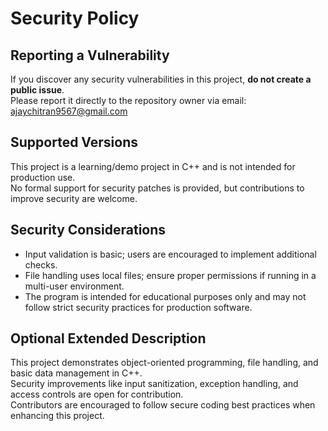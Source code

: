 # Security Policy

## Reporting a Vulnerability
If you discover any security vulnerabilities in this project, **do not create a public issue**.  
Please report it directly to the repository owner via email: ajaychitran9567@gmail.com 

## Supported Versions
This project is a learning/demo project in C++ and is not intended for production use.  
No formal support for security patches is provided, but contributions to improve security are welcome.

## Security Considerations
- Input validation is basic; users are encouraged to implement additional checks.
- File handling uses local files; ensure proper permissions if running in a multi-user environment.
- The program is intended for educational purposes only and may not follow strict security practices for production software.

## Optional Extended Description
This project demonstrates object-oriented programming, file handling, and basic data management in C++.  
Security improvements like input sanitization, exception handling, and access controls are open for contribution.  
Contributors are encouraged to follow secure coding best practices when enhancing this project.
